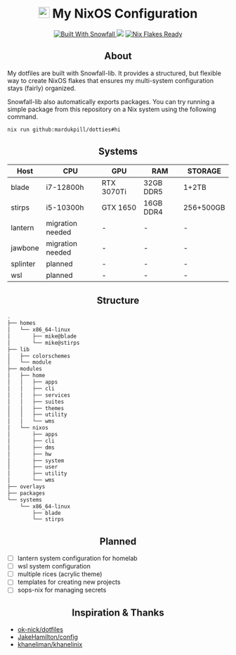 <div align="center">
  <h1>
   <img src="https://nixos.org/logo/nixos-logo-only-hires.png" height="25" /> My NixOS Configuration </a>
  </h1>
</div>

<p align="center">
  <a href="https://github.com/snowfallorg/lib" target="_blank">
 <img alt="Built With Snowfall" src="https://img.shields.io/static/v1?logoColor=d8dee9&label=Built%20With&labelColor=5e81ac&message=Snowfall&color=d8dee9&style=for-the-badge">
</a>
 <a href="https://github.com/mardukpill/dotties/commits"><img src="https://img.shields.io/github/last-commit/mardukpill/dotties?colorA=363a4f&colorB=f5a97f&style=for-the-badge"></a>
  <a href="https://wiki.nixos.org/wiki/Flakes" target="_blank">
 <img alt="Nix Flakes Ready" src="https://img.shields.io/static/v1?logo=nixos&logoColor=d8dee9&label=Nix%20Flakes&labelColor=5e81ac&message=Ready&color=d8dee9&style=for-the-badge">
</a>
</p>


<h2 align="center">
  About
</h2>
My dotfiles are built with Snowfall-lib. It provides a structured, but flexible way to create NixOS flakes that ensures my multi-system configuration stays (fairly) organized.

<p>

Snowfall-lib also automatically exports packages. You can try running a simple package from this repository on a Nix system using the following command.
  
 ```bash
nix run github:mardukpill/dotties#hi
```

<h2 align="center">
  Systems
</h2>

<div align="center">
  
| Host| CPU | GPU | RAM | STORAGE | 
| --------------- | --------------- | --------------- | --------------- | --------------- |
| blade | i7-12800h | RTX 3070Ti| 32GB DDR5 | 1+2TB |
| stirps | i5-10300h | GTX 1650 | 16GB DDR4 | 256+500GB |
| lantern | migration needed | -| - | - |
| jawbone | migration needed | -| - | - |
| splinter | planned | - | - | - |
| wsl | planned | - | - | - |

</div>

<h2 align="center">
  Structure
</h2>

```bash
.
├── homes
│   └── x86_64-linux
│       ├── mike@blade
│       └── mike@stirps
├── lib
│   ├── colorschemes
│   └── module
├── modules
│   ├── home
│   │   ├── apps
│   │   ├── cli
│   │   ├── services
│   │   ├── suites
│   │   ├── themes
│   │   ├── utility
│   │   └── wms
│   └── nixos
│       ├── apps
│       ├── cli
│       ├── dms
│       ├── hw
│       ├── system
│       ├── user
│       ├── utility
│       └── wms
├── overlays
├── packages
└── systems
    └── x86_64-linux
        ├── blade
        └── stirps
```


<h2 align="center">
  Planned
</h2>

- [ ] lantern system configuration for homelab
- [ ] wsl system configuration
- [ ] multiple rices (acrylic theme)
- [ ] templates for creating new projects
- [ ] sops-nix for managing secrets

<h2 align="center">
  Inspiration & Thanks
</h2>

- [ok-nick/dotfiles](https://github.com/ok-nick/dotfiles)
- [JakeHamilton/config](https://github.com/jakehamilton/config)
- [khaneliman/khanelinix](https://github.com/khaneliman/khanelinix)
